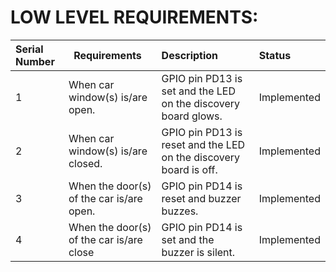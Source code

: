# LOW LEVEL REQUIREMENTS:
|**Serial Number**|` `**Requirements** |**Description**|**Status**|
| :- | :- | :- | :- |
|1|When car window(s) is/are open.|GPIO pin PD13 is set and the LED on the discovery board glows.|Implemented|
|2|When car window(s) is/are closed.|GPIO pin PD13 is reset and the LED on the discovery board is off.|Implemented|
|3|When the door(s) of the car is/are open.|GPIO pin PD14 is reset and buzzer buzzes.|Implemented|
|4|When the door(s) of the car is/are close|GPIO pin PD14 is set and the buzzer is silent.|Implemented|

